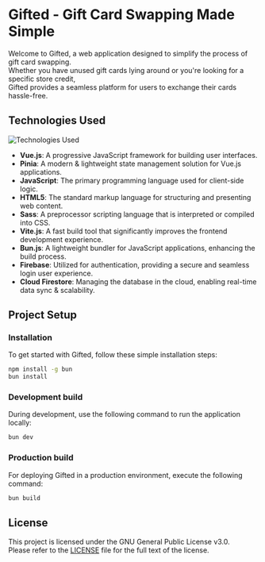 # Gifted - Gift Card Swapping Made Simple

Welcome to Gifted, a web application designed to simplify the process of gift card swapping.\
Whether you have unused gift cards lying around or you're looking for a specific store credit,\
Gifted provides a seamless platform for users to exchange their cards hassle-free.

## Technologies Used
<!-- markdownlint-disable-next-line MD033 -->
<img src="https://skillicons.dev/icons?i=vue,pinia,js,html,sass,vite,bun,firebase" alt="Technologies Used">

- **Vue.js**: A progressive JavaScript framework for building user interfaces.
- **Pinia**: A modern & lightweight state management solution for Vue.js applications.
- **JavaScript**: The primary programming language used for client-side logic.
- **HTML5**: The standard markup language for structuring and presenting web content.
- **Sass**: A preprocessor scripting language that is interpreted or compiled into CSS.
- **Vite.js**: A fast build tool that significantly improves the frontend development experience.
- **Bun.js**: A lightweight bundler for JavaScript applications, enhancing the build process.
- **Firebase**: Utilized for authentication, providing a secure and seamless login user experience.
- **Cloud Firestore**: Managing the database in the cloud, enabling real-time data sync & scalability.

## Project Setup

### Installation

To get started with Gifted, follow these simple installation steps:

```sh
npm install -g bun
bun install
```

### Development build

During development, use the following command to run the application locally:

```sh
bun dev
```

### Production build

For deploying Gifted in a production environment, execute the following command:

```sh
bun build
```

## License

This project is licensed under the GNU General Public License v3.0.\
Please refer to the [LICENSE](LICENSE) file for the full text of the license.
